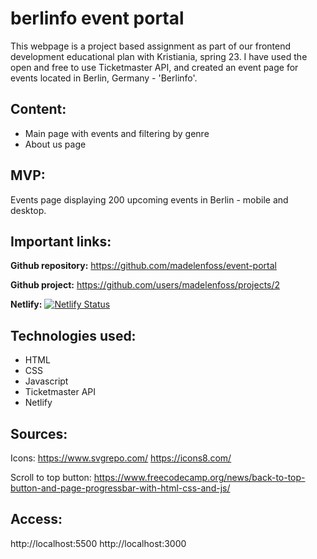 # berlinfo event portal

This webpage is a project based assignment as part of our frontend development educational plan with Kristiania, spring 23. I have used the open and free to use Ticketmaster API, and created an event page for events located in Berlin, Germany - 'Berlinfo'. 

## Content:

- Main page with events and filtering by genre
- About us page

## MVP:

Events page displaying 200 upcoming events in Berlin - mobile and desktop.

## Important links:

**Github repository:**
https://github.com/madelenfoss/event-portal

**Github project:**
https://github.com/users/madelenfoss/projects/2

**Netlify:**
[![Netlify Status](https://api.netlify.com/api/v1/badges/dccad194-bd31-422a-acb9-a5ceed62610d/deploy-status)](https://app.netlify.com/sites/berlinfo/deploys)

## Technologies used:
- HTML
- CSS
- Javascript
- Ticketmaster API
- Netlify

## Sources:
Icons:
https://www.svgrepo.com/
https://icons8.com/

Scroll to top button:
https://www.freecodecamp.org/news/back-to-top-button-and-page-progressbar-with-html-css-and-js/

## Access:
http://localhost:5500
http://localhost:3000